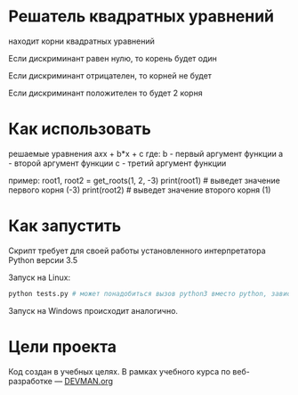 # Решатель квадратных уравнений

находит корни квадратных уравнений

Если дискриминант равен нулю, то корень будет один

Если дискриминант отрицателен, то корней не будет

Если дискриминант положителен то будет 2 корня

# Как использовать
решаемые уравнения a*x*x + b*x + c
где:
    b - первый аргумент функции
    a - второй аргумент функции
    с - третий аргумент функции

пример:
root1, root2 = get_roots(1, 2, -3)
print(root1) # выведет значение первого корня (-3)
print(root2) # выведет значение второго корня (1)

# Как запустить

Скрипт требует для своей работы установленного интерпретатора Python версии 3.5

Запуск на Linux:

```bash
python tests.py # может понадобиться вызов python3 вместо python, зависит от настроек операционной системы
```

Запуск на Windows происходит аналогично.

# Цели проекта

Код создан в учебных целях. В рамках учебного курса по веб-разработке ― [DEVMAN.org](https://devman.org)
